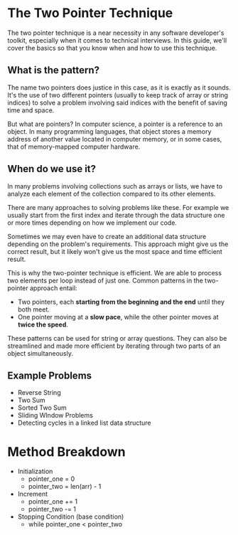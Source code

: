 # The Two Pointer Technique

The two pointer technique is a near necessity in any software developer's toolkit, especially when it comes to technical interviews. In this guide, we'll cover the basics so that you know when and how to use this technique.

## What is the pattern?
The name two pointers does justice in this case, as it is exactly as it sounds. It's the use of two different pointers (usually to keep track of array or string indices) to solve a problem involving said indices with the benefit of saving time and space.

But what are pointers? In computer science, a pointer is a reference to an object. In many programming languages, that object stores a memory address of another value located in computer memory, or in some cases, that of memory-mapped computer hardware.

## When do we use it?
In many problems involving collections such as arrays or lists, we have to analyze each element of the collection compared to its other elements.

There are many approaches to solving problems like these. For example we usually start from the first index and iterate through the data structure one or more times depending on how we implement our code.

Sometimes we may even have to create an additional data structure depending on the problem's requirements. This approach might give us the correct result, but it likely won't give us the most space and time efficient result.

This is why the two-pointer technique is efficient. We are able to process two elements per loop instead of just one. Common patterns in the two-pointer approach entail:

- Two pointers, each **starting from the beginning and the end** until they both meet.
- One pointer moving at a **slow pace**, while the other pointer moves at **twice the speed**.

These patterns can be used for string or array questions. They can also be streamlined and made more efficient by iterating through two parts of an object simultaneously. 

## Example Problems
- Reverse String
- Two Sum 
- Sorted Two Sum 
- Sliding WIndow Problems
- Detecting cycles in a linked list data structure

# Method Breakdown
- Initialization
    - pointer_one = 0
    - pointer_two = len(arr) - 1
- Increment
    - pointer_one += 1
    - pointer_two -= 1
- Stopping Condition (base condition)
    - while pointer_one < pointer_two
